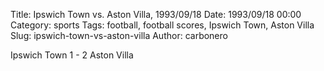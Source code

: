 Title: Ipswich Town vs. Aston Villa, 1993/09/18
Date: 1993/09/18 00:00
Category: sports
Tags: football, football scores, Ipswich Town, Aston Villa
Slug: ipswich-town-vs-aston-villa
Author: carbonero


Ipswich Town 1 - 2 Aston Villa

